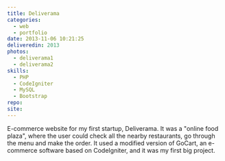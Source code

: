 ```yaml
---
title: Deliverama
categories:
  - web
  - portfolio
date: 2013-11-06 10:21:25
deliveredin: 2013
photos:
  - deliverama1
  - deliverama2
skills:
  - PHP
  - CodeIgniter
  - MySQL
  - Bootstrap
repo:
site:
---
```

E-commerce website for my first startup, Deliverama. It was a "online food plaza", where the user could check all the nearby restaurants, go through the menu and make the order. It used a modified version of GoCart, an e-commerce software based on CodeIgniter, and it was my first big project.
